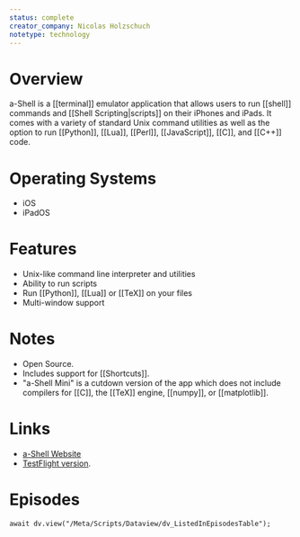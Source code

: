 ```yaml
---
status: complete
creator_company: Nicolas Holzschuch
notetype: technology
---
```

# Overview  
a-Shell is a [[terminal]] emulator application that allows users to run [[shell]] commands and [[Shell Scripting|scripts]] on their iPhones and iPads. It comes with a variety of standard Unix command utilities as well as the option to run [[Python]], [[Lua]], [[Perl]], [[JavaScript]], [[C]], and [[C++]] code.

# Operating Systems  
- iOS
- iPadOS

# Features  
- Unix-like command line interpreter and utilities
- Ability to run scripts
- Run [[Python]], [[Lua]] or [[TeX]] on your files
- Multi-window support

# Notes  
- Open Source.
- Includes support for [[Shortcuts]].
- "a-Shell Mini" is a cutdown version of the app which does not include compilers for [[C]], the [[TeX]] engine, [[numpy]], or [[matplotlib]].


# Links  
- [a-Shell Website](https://holzschu.github.io/a-Shell_iOS/)
- [TestFlight version](https://testflight.apple.com/join/WUdKe3f4).

# Episodes
```dataviewjs
await dv.view("/Meta/Scripts/Dataview/dv_ListedInEpisodesTable");
```
